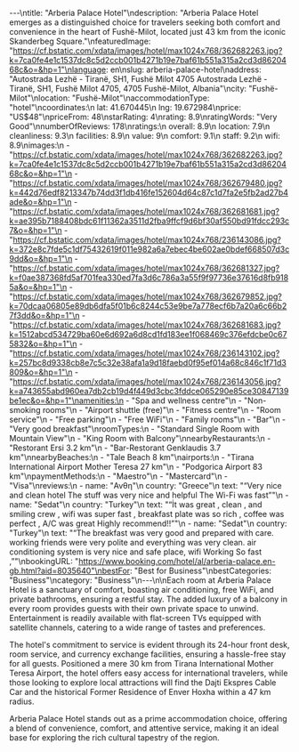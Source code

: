 ---\ntitle: "Arberia Palace Hotel"\ndescription: "Arberia Palace Hotel emerges as a distinguished choice for travelers seeking both comfort and convenience in the heart of Fushë-Milot, located just 43 km from the iconic Skanderbeg Square."\nfeaturedImage: "https://cf.bstatic.com/xdata/images/hotel/max1024x768/362682263.jpg?k=7ca0fe4e1c1537dc8c5d2ccb001b4271b19e7baf61b551a315a2cd3d8620468c&o=&hp=1"\nlanguage: en\nslug: arberia-palace-hotel\naddress: "Autostrada Lezhë - Tiranë, SH1, Fushë Milot 4705 Autostrada Lezhë - Tiranë, SH1, Fushë Milot 4705, 4705 Fushë-Milot, Albania"\ncity: "Fushë-Milot"\nlocation: "Fushë-Milot"\naccommodationType: "hotel"\ncoordinates:\n  lat: 41.670445\n  lng: 19.672984\nprice: "US$48"\npriceFrom: 48\nstarRating: 4\nrating: 8.9\nratingWords: "Very Good"\nnumberOfReviews: 178\nratings:\n  overall: 8.9\n  location: 7.9\n  cleanliness: 9.3\n  facilities: 8.9\n  value: 9\n  comfort: 9.1\n  staff: 9.2\n  wifi: 8.9\nimages:\n  - "https://cf.bstatic.com/xdata/images/hotel/max1024x768/362682263.jpg?k=7ca0fe4e1c1537dc8c5d2ccb001b4271b19e7baf61b551a315a2cd3d8620468c&o=&hp=1"\n  - "https://cf.bstatic.com/xdata/images/hotel/max1024x768/362679480.jpg?k=442d76edf8213347b74dd3f1db416fe152604d64c87c1d7fa2e5fb2ad27b4ade&o=&hp=1"\n  - "https://cf.bstatic.com/xdata/images/hotel/max1024x768/362681681.jpg?k=ae395b7188408bdc61f11362a3511d2fba9ffcf9d6bf30af550bd91fdcc293c7&o=&hp=1"\n  - "https://cf.bstatic.com/xdata/images/hotel/max1024x768/236143086.jpg?k=372e8c7fde5c1df75432619f011e982a6a7ebec4be602ae0bdef668507d3c9dd&o=&hp=1"\n  - "https://cf.bstatic.com/xdata/images/hotel/max1024x768/362681327.jpg?k=f0ae387368fd5af701fea330ed7fa3d6c786a3a55f9f97736e37616d8fb9185a&o=&hp=1"\n  - "https://cf.bstatic.com/xdata/images/hotel/max1024x768/362679852.jpg?k=70dcaa06805e89db6dfa5f01b6c8244c53e9be7a778ecf6b7a20a6c66b27f3dd&o=&hp=1"\n  - "https://cf.bstatic.com/xdata/images/hotel/max1024x768/362681683.jpg?k=1512abcd534729ba60e6d692a6d8cd1fd183ee1f068469c376efdcbe0c675832&o=&hp=1"\n  - "https://cf.bstatic.com/xdata/images/hotel/max1024x768/236143102.jpg?k=257bc8d9338cb8e7c5c32e38afa1a9d18faebd0f95ef014a68c846c1f71d3809&o=&hp=1"\n  - "https://cf.bstatic.com/xdata/images/hotel/max1024x768/236143056.jpg?k=a743655abd960ea7db2cb19d4f449d3cbc3fddce065290e85ce30847139be1ec&o=&hp=1"\namenities:\n  - "Spa and wellness centre"\n  - "Non-smoking rooms"\n  - "Airport shuttle (free)"\n  - "Fitness centre"\n  - "Room service"\n  - "Free parking"\n  - "Free WiFi"\n  - "Family rooms"\n  - "Bar"\n  - "Very good breakfast"\nroomTypes:\n  - "Standard Single Room with Mountain View"\n  - "King Room with Balcony"\nnearbyRestaurants:\n  - "Restorant Ersi 3.2 km"\n  - "Bar-Restorant Genklaudis 3.7 km"\nnearbyBeaches:\n  - "Tale Beach 8 km"\nairports:\n  - "Tirana International Airport Mother Teresa 27 km"\n  - "Podgorica Airport 83 km"\npaymentMethods:\n  - "Maestro"\n  - "Mastercard"\n  - "Visa"\nreviews:\n  - name: "Ανθη"\n    country: "Greece"\n    text: "“Very nice and clean hotel
The stuff was very nice and helpful
The Wi-Fi was fast”"\n  - name: "Sedat"\n    country: "Turkey"\n    text: "“İt was great , clean , and smiling crew , wifi was super fast , breakfast plate was so rich , coffee was perfect , A/C was great Highly recommend!!”"\n  - name: "Sedat"\n    country: "Turkey"\n    text: "“The breakfast was very good and prepared with care. working friends were very polite and everything was very clean. air conditioning system is very nice and safe place, wifi Working So fast ,”"\nbookingURL: "https://www.booking.com/hotel/al/arberia-palace.en-gb.html?aid=8035640"\nbestFor: "Best for Business"\nbestCategories: "Business"\ncategory: "Business"\n---\n\nEach room at Arberia Palace Hotel is a sanctuary of comfort, boasting air conditioning, free WiFi, and private bathrooms, ensuring a restful stay. The added luxury of a balcony in every room provides guests with their own private space to unwind. Entertainment is readily available with flat-screen TVs equipped with satellite channels, catering to a wide range of tastes and preferences.

The hotel's commitment to service is evident through its 24-hour front desk, room service, and currency exchange facilities, ensuring a hassle-free stay for all guests. Positioned a mere 30 km from Tirana International Mother Teresa Airport, the hotel offers easy access for international travelers, while those looking to explore local attractions will find the Dajti Ekspres Cable Car and the historical Former Residence of Enver Hoxha within a 47 km radius.

Arberia Palace Hotel stands out as a prime accommodation choice, offering a blend of convenience, comfort, and attentive service, making it an ideal base for exploring the rich cultural tapestry of the region.